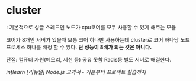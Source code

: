 # cluster

: 기본적으로 싱글 스레드인 노드가 cpu코어를 모두 사용할 수 있게 해주는 모듈

코어가 8개인 서버가 있을때 보통 코어 하나만 사용하는데
cluster로 코어 하나당 노드 프로세스 하나를 배정 할 수 있다.
**단 성능이 8배가 되는 것은 아니다.**

단점: 컴퓨터 자원(메모리, 세션 등) 공유 못함
Radis등 별도 서버로 해결한다.

<cite>inflearn [리뉴얼] Node.js 교과서 - 기본부터 프로젝트 실습까지</cite>

